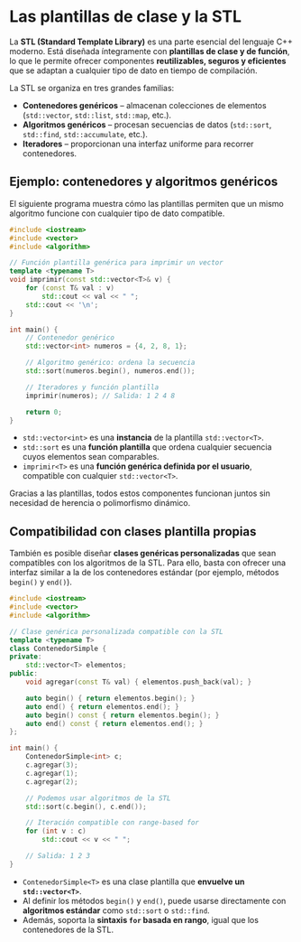 # Las plantillas de clase y la STL

La **STL (Standard Template Library)** es una parte esencial del lenguaje C++ moderno.
Está diseñada íntegramente con **plantillas de clase y de función**, lo que le permite ofrecer componentes **reutilizables, seguros y eficientes** que se adaptan a cualquier tipo de dato en tiempo de compilación.

La STL se organiza en tres grandes familias:

* **Contenedores genéricos** – almacenan colecciones de elementos (`std::vector`, `std::list`, `std::map`, etc.).
* **Algoritmos genéricos** – procesan secuencias de datos (`std::sort`, `std::find`, `std::accumulate`, etc.).
* **Iteradores** – proporcionan una interfaz uniforme para recorrer contenedores.

## Ejemplo: contenedores y algoritmos genéricos

El siguiente programa muestra cómo las plantillas permiten que un mismo algoritmo funcione con cualquier tipo de dato compatible.

```cpp
#include <iostream>
#include <vector>
#include <algorithm>

// Función plantilla genérica para imprimir un vector
template <typename T>
void imprimir(const std::vector<T>& v) {
    for (const T& val : v)
        std::cout << val << " ";
    std::cout << '\n';
}

int main() {
    // Contenedor genérico
    std::vector<int> numeros = {4, 2, 8, 1};

    // Algoritmo genérico: ordena la secuencia
    std::sort(numeros.begin(), numeros.end());

    // Iteradores y función plantilla
    imprimir(numeros); // Salida: 1 2 4 8

    return 0;
}
```

* `std::vector<int>` es una **instancia** de la plantilla `std::vector<T>`.
* `std::sort` es una **función plantilla** que ordena cualquier secuencia cuyos elementos sean comparables.
* `imprimir<T>` es una **función genérica definida por el usuario**, compatible con cualquier `std::vector<T>`.

Gracias a las plantillas, todos estos componentes funcionan juntos sin necesidad de herencia o polimorfismo dinámico.

## Compatibilidad con clases plantilla propias

También es posible diseñar **clases genéricas personalizadas** que sean compatibles con los algoritmos de la STL.
Para ello, basta con ofrecer una interfaz similar a la de los contenedores estándar (por ejemplo, métodos `begin()` y `end()`).

```cpp
#include <iostream>
#include <vector>
#include <algorithm>

// Clase genérica personalizada compatible con la STL
template <typename T>
class ContenedorSimple {
private:
    std::vector<T> elementos;
public:
    void agregar(const T& val) { elementos.push_back(val); }

    auto begin() { return elementos.begin(); }
    auto end() { return elementos.end(); }
    auto begin() const { return elementos.begin(); }
    auto end() const { return elementos.end(); }
};

int main() {
    ContenedorSimple<int> c;
    c.agregar(3);
    c.agregar(1);
    c.agregar(2);

    // Podemos usar algoritmos de la STL
    std::sort(c.begin(), c.end());

    // Iteración compatible con range-based for
    for (int v : c)
        std::cout << v << " ";

    // Salida: 1 2 3
}
```

* `ContenedorSimple<T>` es una clase plantilla que **envuelve un `std::vector<T>`**.
* Al definir los métodos `begin()` y `end()`, puede usarse directamente con **algoritmos estándar** como `std::sort` o `std::find`.
* Además, soporta la **sintaxis `for` basada en rango**, igual que los contenedores de la STL.

